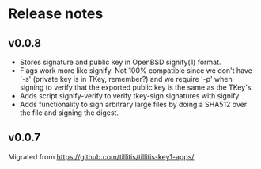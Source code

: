 # Release notes

## v0.0.8

- Stores signature and public key in OpenBSD signify(1) format.
- Flags work more like signify. Not 100% compatible since we don't
  have '-s' (private key is in TKey, remember?) and we require '-p'
  when signing to verify that the exported public key is the same as
  the TKey's.
- Adds script signify-verify to verify tkey-sign signatures with
  signify.
- Adds functionality to sign arbitrary large files by doing a SHA512
  over the file and signing the digest.

## v0.0.7

Migrated from https://github.com/tillitis/tillitis-key1-apps/
